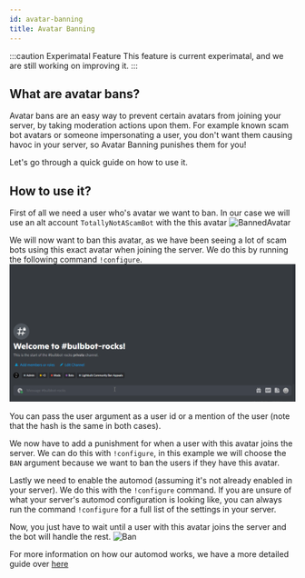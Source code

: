 ```yaml
---
id: avatar-banning
title: Avatar Banning
---
```


:::caution Experimatal Feature
This feature is current experimatal, and we are still working on improving it.
:::

## What are avatar bans?
Avatar bans are an easy way to prevent certain avatars from joining your server, by taking moderation actions upon them. For example known scam bot avatars or someone impersonating a user, you don't want them causing havoc in your server, so Avatar Banning punishes them for you!

Let's go through a quick guide on how to use it.

## How to use it?
First of all we need a user who's avatar we want to ban. In our case we will use an alt account `TotallyNotAScamBot` with the this avatar ![BannedAvatar](../assets/ModeratingWithBulbbot/AvatarBans_Avatar.png)

We will now want to ban this avatar, as we have been seeing a lot of scam bots using this exact avatar when joining the server. We do this by running the following command `!configure`.
![Command](../assets/ModeratingWithBulbbot/AvatarBans_Add_To_Automod.gif)

You can pass the user argument as a user id or a mention of the user (note that the hash is the same in both cases).

We now have to add a punishment for when a user with this avatar joins the server. We can do this with `!configure`, in this example we will choose the `BAN` argument because we want to ban the users if they have this avatar.  

Lastly we need to enable the automod (assuming it's not already enabled in your server). We do this with the `!configure` command. If you are unsure of what your server's automod configuration is looking like, you can always run the command `!configure` for a full list of the settings in your server.

Now, you just have to wait until a user with this avatar joins the server and the bot will handle the rest.
![Ban](../assets/ModeratingWithBulbbot/AvatarBans_Ban.gif)

For more information on how our automod works, we have a more detailed guide over [here](automod.md)
